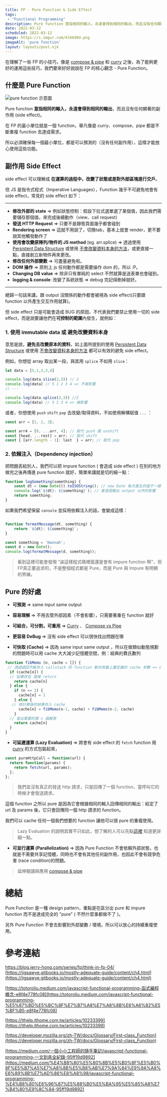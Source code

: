 ```yaml
---
title: FP - Pure Function & Side Effect
tags: 
 - "Functional Programming"
description: Pure function 意指相同的輸入，永遠會得到相同的輸出，而且沒有任何顯著的副作用 (side effect)。在 FP 的最小單位就是一個 function，舉凡像是 curry、compose、pipe 都是不斷重複 function 去達成需求。所以必須確保每一個最小單位，都是可以預測的（沒有任何副作用），這樣才能放心使用這些功能。
date: 2022-03-12
scheduled: 2022-03-12
image: https://i.imgur.com/4l6649U.png
imageAlt: 'pure function'
layout: layouts/post.njk
---
```


在理解了一些 FP 的小技巧，像是 [compose & pipe](https://hackmd.io/@ChrisW/rJkCui-Gq) 和 [curry](/T2ODjTcrTJW9Z2xExurFsg) 之後，為了能夠更好的運用這些技巧，我們要來好好說說在 FP 的核心觀念 - Pure Function。

## 什麼是 Pure Function

![pure function 示意圖](https://i.imgur.com/4l6649U.png)

Pure function **意指相同的輸入，永遠會得到相同的輸出**，而且沒有任何顯著的副作用 (side effect)。

在 FP 的最小單位就是一個 function，舉凡像是 curry、compose、pipe 都是不斷重複 function 去達成需求。

所以必須確保每一個最小單位，都是可以預測的（沒有任何副作用），這樣才能放心使用這些功能。

## 副作用 Side Effect

side effect 可以理解成 **在運算的過程中，改變了狀態或是對外部區塊進行交戶**。

但 JS 是指令式程式（Imperative Languages），Function 幾乎不可避免地會有 side effect，常見的 side effect 如下：

---

- **修改外部的 state** ⇒ 例如狀態控制：假設下拉式選單選了某個值，因此我們需要儲存那個值，來完成後續動作（view、call request）
- **發送 HTTP Request** ⇒ 只要不是靜態頁面幾乎都會碰到
- **Rendering screen** ⇒ 這就不用說了，切換tab，基本上就會 render，更不要說其他觸發動作了
- **使用會改變原陣列/物件的 JS method** (eg. arr.splice) ⇒ 透過使用 [Persistent Data Structure](https://fuzhe1989.github.io/2017/11/07/persistent-data-structure/) 或使用 [不會改變資料本身的方法](https://hackmd.io/@ChrisW/SkaKvvAEc)，或更直接一點，直接創立新物件再來更改。
- **修改任何外部變數** ⇒ 可盡量避免啦。
- **DOM 操作** ⇒ 原則上 js 任何動作都是需要操作 dom 的，所以 :P。
- **Changing DB value** ⇒ 除非只有單純的 select 不然就算是送表單也會碰到。
- **logging & console**: 改變了系統狀態 ⇒ debug 完記得刪掉就好。

---

總歸一句話來講，跟 output 沒關係的動作都會被視為 side effect(只要跟 function 以外產生交互作用就算)。

但 side effect 只是可能會造成 BUG 的原因，不代表我們要禁止使用一切的 side effect，而是說要讓他們在**可控制的範圍**內發生，就例如：

### 1. 使用 immutable data 或 避免改變資料本身

意思是說，**避免去改變原本的資料**，如上面所提到的使用 [Persistent Data Structure](https://fuzhe1989.github.io/2017/11/07/persistent-data-structure/) 或使用 [不會改變資料本身的方法](https://hackmd.io/@ChrisW/SkaKvvAEc) 都可以有效的避免 side effect。

例如，你想從 array 取出某一段，與其用 `splice` 不如用 `slice`：

```jsx
let data = [5,1,2,3,4]

console.log(data.slice(2,3)) // 2
console.log(data) // 5 1 2 3 4 => 不被影響
// --- 

console.log(data.splice(2,3)) //2
console.log(data) // 5 1 3 4 => 被影響

```

或者，你想使用 `push` `shift` `pop` 去改變/取得資料，不如使用解構賦值 `...` ：

```jsx
const arr = [1, 2, 3];

const arr4 = [0, ...arr, 4]; // 取代 push 跟 unshift
const [head, ...rest] = arr; // 取代 shift
const { [arr.length - 1]: last  } = arr; // 取代 pop
```

### 2. 依賴注入（Dependency injection）

把問題丟給別人，我們可以把 impure function ( 會造成 side effect ) 在別的地方做完之後再傳進 pure function 就好，簡單來講就是切的細一點：

```jsx
function logSomething(something) {
    const dt = (new Date()).toISOString(); // new Date 每次產生的值不一樣
    console.log(`${dt}: ${something}`); // 會造成輸出 output 以外的影響
    return something;
}
```

如果我們希望保留 `console` 並採用依賴注入的話，會變成這樣：

```jsx

function formatMessage(dt, something) {
    return `${dt}: ${something}`;
}

const something = 'Hannah';
const d = new Date();
console.log(formatMessage(d, something));
```

> 看到這裡可能會發現 “誒這樣程式碼裡面還是會有 impure function 啊“，但FP真正要追求的，不是整個程式都是 Pure，而是 Pure 與 Impure 有明顯的界線。

## Pure 的好處

- **可預測** => same input same output

- **容易理解** => 不用去管外部因素（不會影響），只需要著重在 function 就好

- **可組合，可分割，可重用** => [Curry](/T2ODjTcrTJW9Z2xExurFsg) 、 [Compose vs Pipe](/p0NIKWclR_qOfPibQC_q9w)

- **更容易 DeBug** => 沒有 side effect 可以很快找出問題在哪

- **可快取 (Cache)** => 因為 same input same output ，所以在做類似動態規劃的問題時可以用 cache 大大減少記憶體空間，例：經典的費氏數列

```jsx
function fibMemo (n, cache = []) {
 // 透過遞回不斷存入 callstack 的 function 都共用最上層定義的 cache 參數 => closure
  if (cache[n]) {
  // 如果存在 直接 return 
    return cache[n]
  } else {
    if (n <= 2) {
      cache[n] = 1
    } else {
   // 將計算後的結果存入 cache
      cache[n] = fibMemo(n-1, cache) + fibMemo(n-2, cache)
    }
  // 拿出需要的第 n 個解答
    return cache[n]
  }
}
```

- **可延遲運算 (Lazy Evaluation)** => 將會有 side effect 的 `fetch` function 用 [curry](https://hackmd.io/T2ODjTcrTJW9Z2xExurFsg) 的方式包裝起來，

```jsx
const pureHttpCall = function(url) {
  return function(params) {
    return fetch(url, params);
  };
};
```

> 我們並沒有真正的發送 http 請求，只是回傳了一個 function，當呼叫它的時候才會發送請求。

這個 function 之所以 pure 是因為它會根據相同的輸入回傳相同的輸出：給定了 url 及 params 後，它只會回傳同一個 http 請求的 function。

我們可以 cache 任何一個我們想要的 function 讓他可以很 pure 的重複使用。

> Lazy Evaluation 的說明其實不只如此，想了解的人可以先點[這裡](https://gist.github.com/ldong/39eff87048d54dbdb8ea) 知道更詳細一點。

- **可並行運算 (Parallelization)** =>
因為 Pure Function 不會依賴外部狀態，也就是不需要共享記憶體，同時也不會有其他任何副作用，也因此不會有競爭危害 (race condition)的問題。

>延伸閱讀與應用 [compose & pipe](https://hackmd.io/@ChrisW/rJkCui-Gq)

# 總結

Pure Function 是一種 design pattern，重點是在區分出 pure 和 impure function 而不是達成完全的 "pure" ( 不然什麼事都做不了 )。

另外 Pure Function 不會去影響到外部變數 / 環境，所以可以放心的持續重複使用。

# 參考連結

<https://blog.jerry-hong.com/series/fp/think-in-fp-04/>
[https://jigsawye.gitbooks.io/mostly-adequate-guide/content/ch4.html](https://jigsawye.gitbooks.io/mostly-adequate-guide/content/ch4.html)

[https://totoroliu.medium.com/javascript-functional-programming-函式編程概念-e8f4e778fc08](https://totoroliu.medium.com/javascript-functional-programming-%E5%87%BD%E5%BC%8F%E7%B7%A8%E7%A8%8B%E6%A6%82%E5%BF%B5-e8f4e778fc08)

[https://ithelp.ithome.com.tw/articles/10233399](https://ithelp.ithome.com.tw/articles/10233399)

[https://developer.mozilla.org/zh-TW/docs/Glossary/First-class_Function](https://developer.mozilla.org/zh-TW/docs/Glossary/First-class_Function)

[https://medium.com/一個小小工程師的隨手筆記/javascript-functional-programming-一文到底全紀錄-95ff19d9892](https://medium.com/%E4%B8%80%E5%80%8B%E5%B0%8F%E5%B0%8F%E5%B7%A5%E7%A8%8B%E5%B8%AB%E7%9A%84%E9%9A%A8%E6%89%8B%E7%AD%86%E8%A8%98/javascript-functional-programming-%E4%B8%80%E6%96%87%E5%88%B0%E5%BA%95%E5%85%A8%E7%B4%80%E9%8C%84-95ff19d9892)
